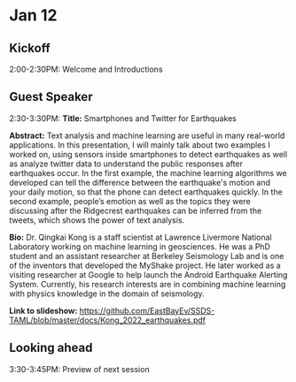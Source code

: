 # Jan 12

## Kickoff

2:00-2:30PM: Welcome and Introductions

## Guest Speaker

2:30-3:30PM: **Title:** Smartphones and Twitter for Earthquakes

**Abstract:** Text analysis and machine learning are useful in many real-world applications. In this presentation, I will mainly talk about two examples I worked on, using sensors inside smartphones to detect earthquakes as well as analyze twitter data to understand the public responses after earthquakes occur. In the first example, the machine learning algorithms we developed can tell the difference between the earthquake's motion and your daily motion, so that the phone can detect earthquakes quickly. In the second example, people’s emotion as well as the topics they were discussing after the Ridgecrest earthquakes can be inferred from the tweets, which shows the power of text analysis.

**Bio:** Dr. Qingkai Kong is a staff scientist at Lawrence Livermore National Laboratory working on machine learning in geosciences. He was a PhD student and an assistant researcher at Berkeley Seismology Lab and is one of the inventors that developed the MyShake project. He later worked as a visiting researcher at Google to help launch the Android Earthquake Alerting System. Currently, his research interests are in combining machine learning with physics knowledge in the domain of seismology. 

**Link to slideshow:** https://github.com/EastBayEv/SSDS-TAML/blob/master/docs/Kong_2022_earthquakes.pdf

## Looking ahead

3:30-3:45PM: Preview of next session

